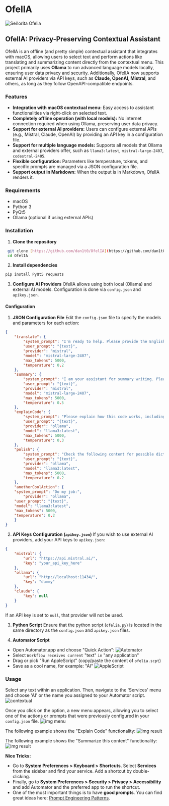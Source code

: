 # OfelIA
![Señorita Ofelia](img/ofelia.jpg)

## OfelIA: Privacy-Preserving Contextual Assistant
OfelIA is an offline (and pretty simple) contextual assistant that integrates with macOS, allowing users to select text and perform actions like translating and summarizing content directly from the contextual menu. This project primarily uses **Ollama** to run advanced language models locally, ensuring user data privacy and security. Additionally, OfelIA now supports external AI providers via API keys, such as **Claude, OpenAI, Mistral**, and others, as long as they follow OpenAPI-compatible endpoints.
  
### Features

- **Integration with macOS contextual menu:** Easy access to assistant functionalities via right-click on selected text.
- **Completely offline operation (with local models):** No internet connection required when using Ollama, preserving user data privacy.
- **Support for external AI providers:** Users can configure external APIs (e.g., Mistral, Claude, OpenAI) by providing an API key in a configuration file.
- **Support for multiple language models:** Supports all models that Ollama and external providers offer, such as `llama3:latest`, `mistral-large-2407`, `codestral-2405`.
- **Flexible configuration:** Parameters like temperature, tokens, and specific prompts are managed via a JSON configuration file.
- **Support output in Markdown:** When the output is in Markdown, OfelIA renders it.

### Requirements
- macOS
- Python 3
- PyQt5
- Ollama (optional if using external APIs)

### Installation

1. **Clone the repository**
```sh
 git clone [https://github.com/dan1t0/OfelIA](https://github.com/dan1t0/OfelIA)
 cd OfelIA
```

2. **Install dependencies**
```sh
pip install PyQt5 requests
```

3. **Configure AI Providers**
OfelIA allows using both local (Ollama) and external AI models. Configuration is done via `config.json` and `apikey.json`.

#### Configuration

1. **JSON Configuration File**
Edit the `config.json` file to specify the models and parameters for each action:
```json
{
    "translate": {
        "system_prompt": "I'm ready to help. Please provide the English sentence you'd like me to translate into Spanish. I'll respond only with the translated sentence.",
        "user_prompt": "{text}",
        "provider": "mistral",
        "model": "mistral-large-2407",
        "max_tokens": 5000,
        "temperature": 0.2
    },
    "summary": {
        "system_prompt": "I am your assistant for summary writing. Please provide the text you'd like me to summarize. If the text is in Spanish I will respond in Spanish, if not I will respond in English. I will add the main points and key details in the summary.",
        "user_prompt": "{text}",
        "provider": "mistral",
        "model": "mistral-large-2407",
        "max_tokens": 5000,
        "temperature": 0.5
    },
    "explainCode": {
        "system_prompt": "Please explain how this code works, including any key concepts or algorithms used.",
        "user_prompt": "{text}",
        "provider": "ollama",
        "model": "llama3:latest",
        "max_tokens": 5000,
        "temperature": 0.3
    },
    "polish": {
        "system_prompt": "Check the following content for possible diction and grammar problems, and polish it carefully. I'll respond only with the fixed sentence.",
        "user_prompt": "{text}",
        "provider": "ollama",
        "model": "llama3:latest",
        "max_tokens": 5000,
        "temperature": 0.2
    },
	"anotherCoolAction": {
	"system_prompt": "Do my job:",
        "provider": "ollama",
	"user_prompt": "{text}",
	"model": "llama3:latest",
	"max_tokens": 5000,
	"temperature": 0.2
	}
}
```

2. **API Keys Configuration (`apikey.json`)**
If you wish to use external AI providers, add your API keys to `apikey.json`:
```json
{
    "mistral": {
        "url": "https://api.mistral.ai/",
        "key": "your_api_key_here"
    },
    "ollama": {
        "url": "http://localhost:11434/",
        "key": "dummy"
    },
    "claude": {
        "key": null
    }
}
```
If an API key is set to `null`, that provider will not be used.

3. **Python Script**
Ensure that the python script (`ofelia.py`) is located in the same directory as the `config.json` and `apikey.json` files.

4. **Automator Script**
* Open Automator.app and choose "Quick Action":
![Automator](img/automator.png)
* Select `Workflow receives current` "text" `in` "any application"
* Drag or pick "Run AppleScript" (copy/paste the content of `ofelia.scpt`)
* Save as a cool name, for example: "AI"
![AppleScript](img/AppleScript.png)

### Usage
Select any text within an application. Then, navigate to the 'Services' menu and choose 'AI' or the name you assigned to your Automator script.
![contextual](img/contextual.png)

Once you click on the option, a new menu appears, allowing you to select one of the actions or prompts that were previously configured in your `config.json` file.
![img menu](img/menu.png)

The following example shows the "Explain Code" functionality:
![img result](img/code.png)

The following example shows the "Summarize this content" functionality:
![img result](img/summary.png)

**Nice Tricks:**
* Go to **System Preferences > Keyboard > Shortcuts**. Select **Services** from the sidebar and find your service. Add a shortcut by double-clicking. 
* Finally, go to **System Preferences > Security > Privacy > Accessibility** and add Automator and the preferred app to run the shortcut.
* One of the most important things is to have **good prompts**. You can find great ideas here: [Prompt Engineering Patterns](https://github.com/danielmiessler/fabric/tree/main/patterns).
